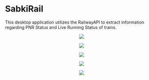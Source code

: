 # SabkiRail
This desktop application utilizes the RailwayAPI to extract information regarding PNR Status and Live Running Status of trains.

<p align="center">
<img src="https://raw.githubusercontent.com/bhaskarcodes/TweetLookup/master/pic1.png" />
</p>

<p align="center">
<img src="https://raw.githubusercontent.com/bhaskarcodes/TweetLookup/master/pic2.png" />
</p>

<p align="center">
<img src="https://raw.githubusercontent.com/bhaskarcodes/TweetLookup/master/pic3.png" />
</p>


<p align="center">
<img src="https://raw.githubusercontent.com/bhaskarcodes/TweetLookup/master/pic4.png" />
</p>


<p align="center">
<img src="https://raw.githubusercontent.com/bhaskarcodes/TweetLookup/master/pic5.png" />
</p>
